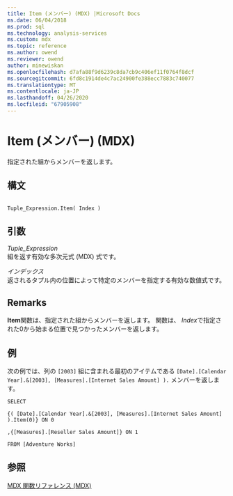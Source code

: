 ```yaml
---
title: Item (メンバー) (MDX) |Microsoft Docs
ms.date: 06/04/2018
ms.prod: sql
ms.technology: analysis-services
ms.custom: mdx
ms.topic: reference
ms.author: owend
ms.reviewer: owend
author: minewiskan
ms.openlocfilehash: d7afa88f9d6239c8da7cb9c406ef11f0764f8dcf
ms.sourcegitcommit: 6fd8c1914de4c7ac24900fe388ecc7883c740077
ms.translationtype: MT
ms.contentlocale: ja-JP
ms.lasthandoff: 04/26/2020
ms.locfileid: "67905908"
---
```

# <a name="item-member-mdx"></a>Item (メンバー) (MDX)


  指定された組からメンバーを返します。  
  
## <a name="syntax"></a>構文  
  
```  
  
Tuple_Expression.Item( Index )  
```  
  
## <a name="arguments"></a>引数  
 *Tuple_Expression*  
 組を返す有効な多次元式 (MDX) 式です。  
  
 *インデックス*  
 返されるタプル内の位置によって特定のメンバーを指定する有効な数値式です。  
  
## <a name="remarks"></a>Remarks  
 **Item**関数は、指定された組からメンバーを返します。 関数は、 *Index*で指定された0から始まる位置で見つかったメンバーを返します。  
  
## <a name="example"></a>例  
 次の例では、列の `[2003]` 組に含まれる最初のアイテムである `[Date].[Calendar Year].&[2003], [Measures].[Internet Sales Amount] ).` メンバーを返します。  
  
 `SELECT`  
  
 `{( [Date].[Calendar Year].&[2003], [Measures].[Internet Sales Amount] ).Item(0)} ON 0`  
  
 `,{[Measures].[Reseller Sales Amount]} ON 1`  
  
 `FROM [Adventure Works]`  
  
## <a name="see-also"></a>参照  
 [MDX 関数リファレンス &#40;MDX&#41;](../mdx/mdx-function-reference-mdx.md)  
  
  
